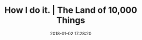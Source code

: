 ---
date: 2018-01-02 17:28:20
link:
  source: pocket
  source_url: https://getpocket.com
  text: How I do it. | The Land of 10,000 Things
  url: https://charlessoule.wordpress.com/2013/12/30/how-i-do-it/
slug: how-i-do-it-the-land-of-10000-things
source: pocket
title: How I do it. | The Land of 10,000 Things
---